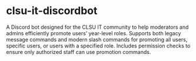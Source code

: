 # clsu-it-discordbot
A Discord bot designed for the CLSU IT community to help moderators and admins efficiently promote users’ year-level roles. Supports both legacy message commands and modern slash commands for promoting all users, specific users, or users with a specified role. Includes permission checks to ensure only authorized staff can use promotion commands.
